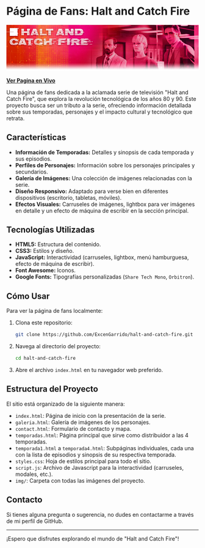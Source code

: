 # Página de Fans: Halt and Catch Fire

![Banner de Halt and Catch Fire](img/portada1.jpg) <!-- Puedes cambiar esta imagen por una que te guste más -->

**[Ver Pagina en Vivo](https://excengarrido.github.io/halt-and-catch-fire/index.html)**

Una página de fans dedicada a la aclamada serie de televisión "Halt and Catch Fire", que explora la revolución tecnológica de los años 80 y 90. Este proyecto busca ser un tributo a la serie, ofreciendo información detallada sobre sus temporadas, personajes y el impacto cultural y tecnológico que retrata.

## Características

*   **Información de Temporadas:** Detalles y sinopsis de cada temporada y sus episodios.
*   **Perfiles de Personajes:** Información sobre los personajes principales y secundarios.
*   **Galería de Imágenes:** Una colección de imágenes relacionadas con la serie.
*   **Diseño Responsivo:** Adaptado para verse bien en diferentes dispositivos (escritorio, tabletas, móviles).
*   **Efectos Visuales:** Carruseles de imágenes, lightbox para ver imágenes en detalle y un efecto de máquina de escribir en la sección principal.

## Tecnologías Utilizadas

*   **HTML5:** Estructura del contenido.
*   **CSS3:** Estilos y diseño.
*   **JavaScript:** Interactividad (carruseles, lightbox, menú hamburguesa, efecto de máquina de escribir).
*   **Font Awesome:** Iconos.
*   **Google Fonts:** Tipografías personalizadas (`Share Tech Mono`, `Orbitron`).

## Cómo Usar

Para ver la página de fans localmente:

1.  Clona este repositorio:
    ```bash
    git clone https://github.com/ExcenGarrido/halt-and-catch-fire.git
    ```
2.  Navega al directorio del proyecto:
    ```bash
    cd halt-and-catch-fire
    ```
3.  Abre el archivo `index.html` en tu navegador web preferido.

## Estructura del Proyecto

El sitio está organizado de la siguiente manera:

*   `index.html`: Página de inicio con la presentación de la serie.
*   `galeria.html`: Galería de imágenes de los personajes.
*   `contact.html`: Formulario de contacto y mapa.
*   `temporadas.html`: Página principal que sirve como distribuidor a las 4 temporadas.
*   `temporada1.html` a `temporada4.html`: Subpáginas individuales, cada una con la lista de episodios y sinopsis de su respectiva temporada.
*   `styles.css`: Hoja de estilos principal para todo el sitio.
*   `script.js`: Archivo de Javascript para la interactividad (carruseles, modales, etc.).
*   `img/`: Carpeta con todas las imágenes del proyecto.

## Contacto

Si tienes alguna pregunta o sugerencia, no dudes en contactarme a través de mi perfil de GitHub.

---

¡Espero que disfrutes explorando el mundo de "Halt and Catch Fire"!

